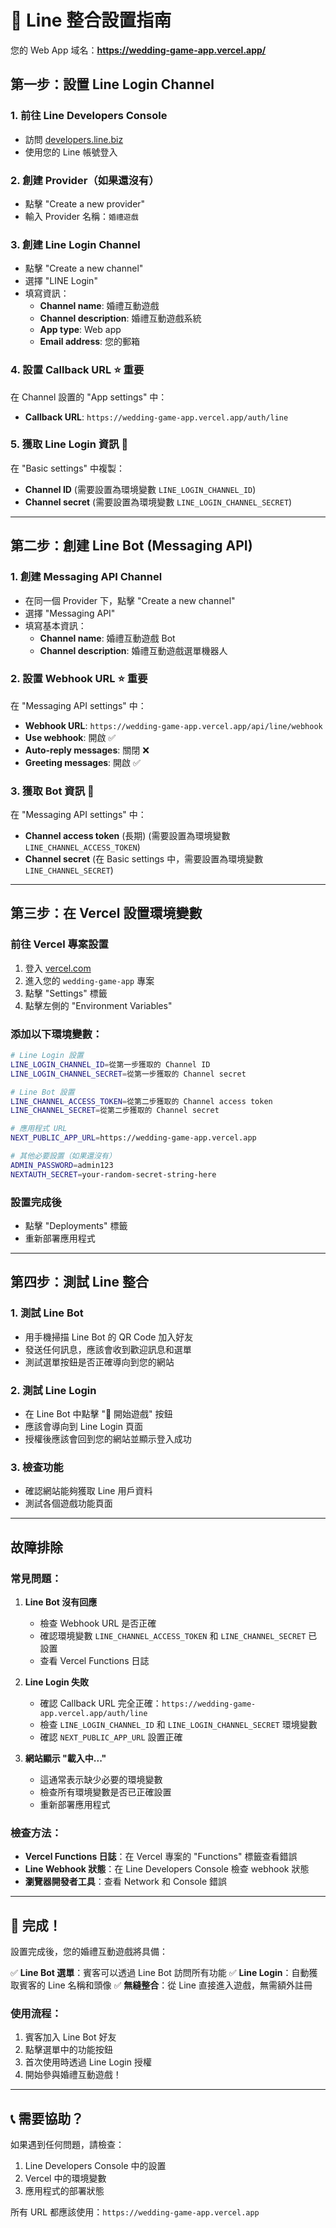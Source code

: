 # 🔗 Line 整合設置指南

您的 Web App 域名：**https://wedding-game-app.vercel.app/**

## 第一步：設置 Line Login Channel

### 1. 前往 Line Developers Console
- 訪問 [developers.line.biz](https://developers.line.biz)
- 使用您的 Line 帳號登入

### 2. 創建 Provider（如果還沒有）
- 點擊 "Create a new provider"
- 輸入 Provider 名稱：`婚禮遊戲`

### 3. 創建 Line Login Channel
- 點擊 "Create a new channel"
- 選擇 "LINE Login"
- 填寫資訊：
  - **Channel name**: 婚禮互動遊戲
  - **Channel description**: 婚禮互動遊戲系統
  - **App type**: Web app
  - **Email address**: 您的郵箱

### 4. 設置 Callback URL ⭐ **重要**
在 Channel 設置的 "App settings" 中：
- **Callback URL**: `https://wedding-game-app.vercel.app/auth/line`

### 5. 獲取 Line Login 資訊 📝
在 "Basic settings" 中複製：
- **Channel ID** (需要設置為環境變數 `LINE_LOGIN_CHANNEL_ID`)
- **Channel secret** (需要設置為環境變數 `LINE_LOGIN_CHANNEL_SECRET`)

---

## 第二步：創建 Line Bot (Messaging API)

### 1. 創建 Messaging API Channel
- 在同一個 Provider 下，點擊 "Create a new channel"
- 選擇 "Messaging API"
- 填寫基本資訊：
  - **Channel name**: 婚禮互動遊戲 Bot
  - **Channel description**: 婚禮互動遊戲選單機器人

### 2. 設置 Webhook URL ⭐ **重要**
在 "Messaging API settings" 中：
- **Webhook URL**: `https://wedding-game-app.vercel.app/api/line/webhook`
- **Use webhook**: 開啟 ✅
- **Auto-reply messages**: 關閉 ❌
- **Greeting messages**: 開啟 ✅

### 3. 獲取 Bot 資訊 📝
在 "Messaging API settings" 中：
- **Channel access token** (長期) (需要設置為環境變數 `LINE_CHANNEL_ACCESS_TOKEN`)
- **Channel secret** (在 Basic settings 中，需要設置為環境變數 `LINE_CHANNEL_SECRET`)

---

## 第三步：在 Vercel 設置環境變數

### 前往 Vercel 專案設置
1. 登入 [vercel.com](https://vercel.com)
2. 進入您的 `wedding-game-app` 專案
3. 點擊 "Settings" 標籤
4. 點擊左側的 "Environment Variables"

### 添加以下環境變數：

```bash
# Line Login 設置
LINE_LOGIN_CHANNEL_ID=從第一步獲取的 Channel ID
LINE_LOGIN_CHANNEL_SECRET=從第一步獲取的 Channel secret

# Line Bot 設置  
LINE_CHANNEL_ACCESS_TOKEN=從第二步獲取的 Channel access token
LINE_CHANNEL_SECRET=從第二步獲取的 Channel secret

# 應用程式 URL
NEXT_PUBLIC_APP_URL=https://wedding-game-app.vercel.app

# 其他必要設置（如果還沒有）
ADMIN_PASSWORD=admin123
NEXTAUTH_SECRET=your-random-secret-string-here
```

### 設置完成後
- 點擊 "Deployments" 標籤
- 重新部署應用程式

---

## 第四步：測試 Line 整合

### 1. 測試 Line Bot
- 用手機掃描 Line Bot 的 QR Code 加入好友
- 發送任何訊息，應該會收到歡迎訊息和選單
- 測試選單按鈕是否正確導向到您的網站

### 2. 測試 Line Login
- 在 Line Bot 中點擊 "🚀 開始遊戲" 按鈕
- 應該會導向到 Line Login 頁面
- 授權後應該會回到您的網站並顯示登入成功

### 3. 檢查功能
- 確認網站能夠獲取 Line 用戶資料
- 測試各個遊戲功能頁面

---

## 故障排除

### 常見問題：

1. **Line Bot 沒有回應**
   - 檢查 Webhook URL 是否正確
   - 確認環境變數 `LINE_CHANNEL_ACCESS_TOKEN` 和 `LINE_CHANNEL_SECRET` 已設置
   - 查看 Vercel Functions 日誌

2. **Line Login 失敗**
   - 確認 Callback URL 完全正確：`https://wedding-game-app.vercel.app/auth/line`
   - 檢查 `LINE_LOGIN_CHANNEL_ID` 和 `LINE_LOGIN_CHANNEL_SECRET` 環境變數
   - 確認 `NEXT_PUBLIC_APP_URL` 設置正確

3. **網站顯示 "載入中..."**
   - 這通常表示缺少必要的環境變數
   - 檢查所有環境變數是否已正確設置
   - 重新部署應用程式

### 檢查方法：
- **Vercel Functions 日誌**：在 Vercel 專案的 "Functions" 標籤查看錯誤
- **Line Webhook 狀態**：在 Line Developers Console 檢查 webhook 狀態
- **瀏覽器開發者工具**：查看 Network 和 Console 錯誤

---

## 🎉 完成！

設置完成後，您的婚禮互動遊戲將具備：

✅ **Line Bot 選單**：賓客可以透過 Line Bot 訪問所有功能
✅ **Line Login**：自動獲取賓客的 Line 名稱和頭像
✅ **無縫整合**：從 Line 直接進入遊戲，無需額外註冊

### 使用流程：
1. 賓客加入 Line Bot 好友
2. 點擊選單中的功能按鈕
3. 首次使用時透過 Line Login 授權
4. 開始參與婚禮互動遊戲！

---

## 📞 需要協助？

如果遇到任何問題，請檢查：
1. Line Developers Console 中的設置
2. Vercel 中的環境變數
3. 應用程式的部署狀態

所有 URL 都應該使用：`https://wedding-game-app.vercel.app`
